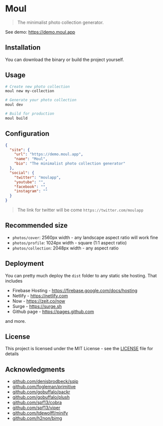 # Moul
> The minimalist photo collection generator.

See demo: https://demo.moul.app

## Installation

You can download the binary or build the project yourself.

## Usage

```bash
# Create new photo collection
moul new my-collection

# Generate your photo collection
moul dev

# Build for production
moul build
```

## Configuration

```json
{
  "site": {
    "url": "https://demo.moul.app",
    "name": "Moul",
    "bio": "The minimalist photo collection generator"
  },
  "social": {
    "twitter": "moulapp",
    "youtube": "",
    "facebook": "",
    "instagram": ""
  }
}
```

> The link for twitter will be come `https://twitter.com/moulapp`

## Recommended size

- `photos/cover`: 2560px width - any landscape aspect ratio will work fine
- `photos/profile`: 1024px width - square (1:1 aspect ratio)
- `photos/collection`: 2048px width - any aspect ratio

## Deployment

You can pretty much deploy the `dist` folder to any static site hosting. That includes

* Firebase Hosting - https://firebase.google.com/docs/hosting
* Netlify - https://netlify.com
* Now - https://zeit.co/now
* Surge - https://surge.sh
* Github page - https://pages.github.com

and more.

## License

This project is licensed under the MIT License - see the [LICENSE](LICENSE) file for details

## Acknowledgments

* [github.com/denisbrodbeck/sqip](https://github.com/denisbrodbeck/sqip)
* [github.com/fogleman/primitive](https://github.com/fogleman/primitive)
* [github.com/gobuffalo/packr](https://github.com/gobuffalo/packr)
* [github.com/gobuffalo/plush](https://github.com/gobuffalo/plush)
* [github.com/spf13/cobra](https://github.com/spf13/cobra)
* [github.com/spf13/viper](https://github.com/spf13/viper)
* [github.com/tdewolff/minify](https://github.com/tdewolff/minify)
* [github.com/h2non/bimg](https://github.com/h2non/bimg)
